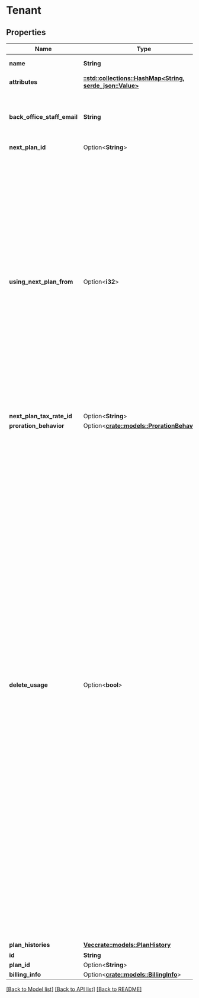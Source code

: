 # Tenant

## Properties

Name | Type | Description | Notes
------------ | ------------- | ------------- | -------------
**name** | **String** | テナント名(tenant name) | 
**attributes** | [**::std::collections::HashMap<String, serde_json::Value>**](serde_json::Value.md) | 属性情報(attribute info) | 
**back_office_staff_email** | **String** | 事務管理部門スタッフメールアドレス(administrative staff email address) | 
**next_plan_id** | Option<**String**> |  | [optional]
**using_next_plan_from** | Option<**i32**> | 次回料金プラン開始日時（stripe連携時、当月月初の0時（UTC）を指定すると当月月初開始のサブスクリプションを作成できます。ex. 2023年1月の場合は、1672531200 ） (Next billing plan start time (When using stripe, you can create a subscription that starts at the beginning of the current month by specifying 00:00 (UTC) at the beginning of the current month. Ex. 1672531200 for January 2023.))  | [optional]
**next_plan_tax_rate_id** | Option<**String**> |  | [optional]
**proration_behavior** | Option<[**crate::models::ProrationBehavior**](ProrationBehavior.md)> |  | [optional]
**delete_usage** | Option<**bool**> | stripe連携している場合で、プラン変更時に従量課金アイテムを削除するか設定できます。 プラン変更した場合に、現在のサブスクリプションに含まれる従量課金アイテムを全て削除して、従量課金アイテムに基づく請求の発生を止めることができます。 即時に記録している使用量がクリアされます。それらは復元できないため、delete_usageをtrueにしたプラン変更予約は取り消しできません。  If you have a stripe linkage,  you can set whether to delete pay-as-you-go items when changing plans. When you change plan, you can remove all pay-as-you-go items included in your current subscription to stop being billed based on pay-as-you-go items. The recorded usage is cleared immediately. Since it cannot be restored, please note that plan change reservations with delete_usage set to true cannot be canceled.  | [optional]
**plan_histories** | [**Vec<crate::models::PlanHistory>**](PlanHistory.md) | 料金プラン履歴 | 
**id** | **String** |  | 
**plan_id** | Option<**String**> |  | [optional]
**billing_info** | Option<[**crate::models::BillingInfo**](BillingInfo.md)> |  | [optional]

[[Back to Model list]](../README.md#documentation-for-models) [[Back to API list]](../README.md#documentation-for-api-endpoints) [[Back to README]](../README.md)


